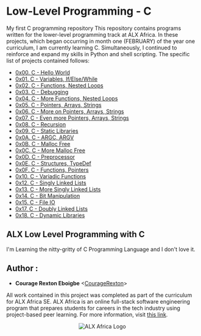 # Low-Level Programming - C
My first C programming repository
This repository contains programs written for the lower-level programming track at ALX Africa. In these projects, which began occurring in month one (FEBRUARY) of the year one curriculum, I am currently learning C. Simultaneously, I continued to reinforce and expand my skills in Python and shell scripting. The specific list of projects contained follows:

* [0x00. C - Hello World](./0x00-hello_world)
* [0x01. C - Variables, If/Else/While](./0x01-variables_if_else_while)
* [0x02. C - Functions, Nested Loops](./0x02-functions_nested_loops)
* [0x03. C - Debugging](./0x03-debugging)
* [0x04. C - More Functions, Nested Loops](./0x04-more_functions_nested_loops)
* [0x05. C - Pointers, Arrays, Strings](./0x05-pointers_arrays_strings)
* [0x06. C - More on Pointers, Arrays, Strings](./0x06-pointers_arrays_strings)
* [0x07. C - Even more Pointers, Arrays, Strings](./0x07-pointers_arrays_strings)
* [0x08. C - Recursion](./0x08-recursion)
* [0x09. C - Static Libraries](./0x09-static_libraries)
* [0x0A. C - ARGC, ARGV](./0x0A-argc_argv)
* [0x0B. C - Malloc Free](./0x0B-malloc_free)
* [0x0C. C - More Malloc Free](./0x0C-more_malloc_free)
* [0x0D. C - Preprocessor](./0x0D-preprocessor)
* [0x0E. C - Structures, TypeDef](./0x0E-structures_typedef)
* [0x0F. C - Functions, Pointers](./0x0F-functions_pointers)
* [0x10. C - Variadic Functions](./0x10-variadic_functions)
* [0x12. C - Singly Linked Lists](./0x12-singly_linked_lists)
* [0x13. C - More Singly Linked Lists](./0x013-more_singly_linked_lists)
* [0x14. C - Bit Manipulation](./0x14-bit_manipulation)
* [0x15. C - File IO](./0x15-file_io)
* [0x17. C - Doubly Linked Lists](./0x17-doubly_linked_lists)
* [0x18. C - Dynamic Libraries](./0x18-dynamic_libraries) 


## ALX Low Level Programming with C
I'm Learning the nitty-gritty of C Programming Language and I don't love it. 


## Author :
* **Courage Rexton Eboigbe** <[CourageRexton](https://github.com/CourageRexton)>



All work contained in this project was completed as part of the curriculum for
ALX Africa SE. ALX Africa is an online full-stack software engineering program that prepares students for careers in the tech industry using project-based peer learning. For more information, visit [this link](https://www.alxafrica.com//).

<p align="center">
  <img src="http://www.alxafrica.com/wp-content/uploads/2022/01/header-logo.png"
       alt="ALX Africa Logo"
  >
</p>
